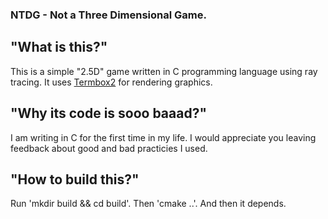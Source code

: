 ### NTDG - Not a Three Dimensional Game.
## "What is this?"
This is a simple "2.5D" game written in C programming language using ray tracing.
It uses [Termbox2](https://github.com/termbox/termbox2) for rendering graphics.
## "Why its code is sooo baaad?"
I am writing in C for the first time in my life. I would appreciate you leaving feedback about good and bad practicies I used.
## "How to build this?"
Run 'mkdir build && cd build'.
Then 'cmake ..'.
And then it depends.
